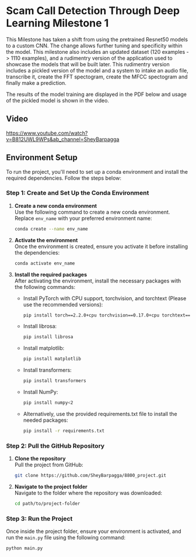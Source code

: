 # Scam Call Detection Through Deep Learning Milestone 1

This Milestone has taken a shift from using the pretrained Resnet50 models to a custom CNN. The change allows further tuning and specificity within the model. This milestone also includes an updated dataset (120 examples -> 1110 examples), and a rudimentry version of the application used to showcase the models that will be built later. This rudimentry version includes a pickled version of the model and a system to intake an audio file, transcribe it, create the FFT spectogram, create the MFCC spectogram and finally make a prediction.

The results of the model training are displayed in the PDF below and usage of the pickled model is shown in the video.

## Video

https://www.youtube.com/watch?v=B812UWL9WPs&ab_channel=SheyBarpagga

## Environment Setup

To run the project, you'll need to set up a conda environment and install the required dependencies. Follow the steps below:

### Step 1: Create and Set Up the Conda Environment

1. **Create a new conda environment**  
   Use the following command to create a new conda environment. Replace `env_name` with your preferred environment name:

    ```bash
    conda create --name env_name
    ```

2. **Activate the environment**  
   Once the environment is created, ensure you activate it before installing the dependencies:

    ```bash
    conda activate env_name
    ```

3. **Install the required packages**  
   After activating the environment, install the necessary packages with the following commands:

    - Install PyTorch with CPU support, torchvision, and torchtext (Please use the recommended versions):

      ```bash
      pip install torch==2.2.0+cpu torchvision==0.17.0+cpu torchtext==0.16.2 -f https://download.pytorch.org/whl/torch_stable.html
      ```

    - Install librosa:

      ```bash
      pip install librosa
      ```

    - Install matplotlib:

      ```bash
      pip install matplotlib
      ```

    - Install transformers:
      ```bash
      pip install transformers
      ```

    - Install NumPy:
      ```bash
      pip install numpy<2
      ```

    - Alternatively, use the provided requirements.txt file to install the needed packages:
      ```bash
      pip install -r requirements.txt
      ```


### Step 2: Pull the GitHub Repository

1. **Clone the repository**  
   Pull the project from GitHub:

    ```bash
    git clone https://github.com/SheyBarpagga/8800_project.git
    ```

2. **Navigate to the project folder**  
   Navigate to the folder where the repository was downloaded:

    ```bash
    cd path/to/project-folder
    ```

### Step 3: Run the Project

Once inside the project folder, ensure your environment is activated, and run the `main.py` file using the following command:

```bash
python main.py
```